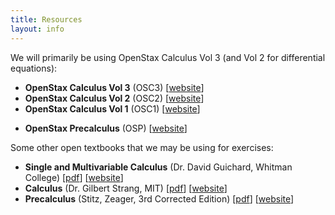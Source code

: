 ```yaml
---
title: Resources
layout: info
---
```


We will primarily be using OpenStax Calculus Vol 3 (and Vol 2 for differential
equations):

- __OpenStax Calculus Vol 3__ (OSC3) [[website](https://openstax.org/details/books/calculus-volume-3)]
- __OpenStax Calculus Vol 2__ (OSC2) [[website](https://openstax.org/details/books/calculus-volume-2)]
- __OpenStax Calculus Vol 1__ (OSC1) [[website](https://openstax.org/details/books/calculus-volume-1)]
* __OpenStax Precalculus__ (OSP) [[website](https://openstax.org/details/books/precalculus)]


Some other open textbooks that we may be using for exercises:

- __Single and Multivariable Calculus__ (Dr. David Guichard, Whitman College) 
    [[pdf](https://www.whitman.edu/mathematics/multivariable/multivariable.pdf)]
    [[website](https://www.whitman.edu/mathematics/calculus_online/)]
- __Calculus__ (Dr. Gilbert Strang, MIT) 
    [[pdf](http://ocw.mit.edu/ans7870/resources/Strang/Edited/Calculus/Calculus.pdf)]
    [[website](https://ocw.mit.edu/resources/res-18-001-calculus-online-textbook-spring-2005/textbook/)]
- __Precalculus__ (Stitz, Zeager, 3rd Corrected Edition)
    [[pdf](https://www.stitz-zeager.com/szprecalculus07042013.pdf)]
    [[website](https://www.stitz-zeager.com/)]

